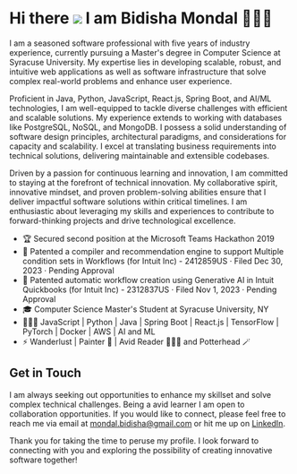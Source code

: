 Hi there ![](https://user-images.githubusercontent.com/18350557/176309783-0785949b-9127-417c-8b55-ab5a4333674e.gif) I am Bidisha Mondal 👩🏻‍💻
================================================================================================================================

I am a seasoned software professional with five years of industry experience, currently pursuing a Master's degree in Computer Science at Syracuse University. My expertise lies in developing scalable, robust, and intuitive web applications as well as software infrastructure that solve complex real-world problems and enhance user experience.

Proficient in Java, Python, JavaScript, React.js, Spring Boot, and AI/ML technologies, I am well-equipped to tackle diverse challenges with efficient and scalable solutions. My experience extends to working with databases like PostgreSQL, NoSQL, and MongoDB. I possess a solid understanding of software design principles, architectural paradigms, and considerations for capacity and scalability. I excel at translating business requirements into technical solutions, delivering maintainable and extensible codebases.

Driven by a passion for continuous learning and innovation, I am committed to staying at the forefront of technical innovation. My collaborative spirit, innovative mindset, and proven problem-solving abilities ensure that I deliver impactful software solutions within critical timelines. I am enthusiastic about leveraging my skills and experiences to contribute to forward-thinking projects and drive technological excellence.

- 🏆 Secured second position at the Microsoft Teams Hackathon 2019
- 📄 Patented a compiler and recommendation engine to support Multiple condition sets in Workflows (for Intuit Inc) - 2412859US · Filed Dec 30, 2023 · Pending Approval
- 📄 Patented automatic workflow creation using Generative AI in Intuit Quickbooks (for Intuit Inc) - 2312837US · Filed Nov 1, 2023 · Pending Approval
- 🎓 Computer Science Master's Student at Syracuse University, NY
- 👩🏻‍💻 JavaScript | Python | Java | Spring Boot | React.js | TensorFlow | PyTorch | Docker | AWS | AI and ML 
- ⚡  Wanderlust | Painter 🎨 | Avid Reader 👩🏻‍🏫 and Potterhead 🪄

## Get in Touch

I am always seeking out opportunities to enhance my skillset and solve complex technical challenges. Being a avid learner I am open to collaboration opportunities. If you would like to connect, please feel free to reach me via email at mondal.bidisha@gmail.com or hit me up on [LinkedIn](https://www.linkedin.com/in/bidisha-mondal-42a1bb145/). 

Thank you for taking the time to peruse my profile. I look forward to connecting with you and exploring the possibility of creating innovative software together!
